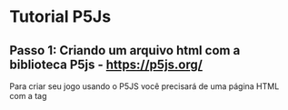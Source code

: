 # Tutorial P5Js

## Passo 1: Criando um arquivo html com a biblioteca P5js - https://p5js.org/

Para criar seu jogo usando o P5JS você precisará de uma página HTML com a tag <script src=""> apontando para o código da biblioteca p5js. Copie o código abaixo e salve como jogo.html. Depois abra em seu navegador preferido. 

#### jogo.html
``` html
<html>
<head>
  <meta charset="UTF-8">
  <script language="javascript" type="text/javascript" src="https://github.com/processing/p5.js/releases/download/0.5.16/p5.js"></script>
  <script>
     //seu código p5js vai aqui:
     function setup() {
      	createCanvas(640, 480);
      	background(0,0,0);
     }

     function draw() {
        ellipse(50, 50, 80, 80);
     }
  </script>
</head>
<body>
    
</body>
</html>
```

No caso do código acima, temos a 2 funções principais do p5js, a function setup() e function draw().  
A setup() só é executada uma única vez, e serve para configurar parâmetros, variáveis, etc.
A draw() é utilizada para redesenhar a tela diversas vezes, em um loop, como se fosse um while(true) ou laço infinito.  Permitindo com isso a criação de animacoes. 

createCanvas uma área de desenho de 640 pixels de largura por 480 pixels de altura
```javascript
createCanvas(640, 480);
```

background pinta a tela de fundo(background) de preto. Essa funcao recebe as cores no formato R, G, B(Red, Green Blue). Como todas as cores estão com zero a cor é preta. Para conseguir um background azul bastaria colocar background(0,0,255); 255 no B, blue(azul).
```javascript
background(0,0,0);
```
uma elipse é desenhada na tela. 
Para isso, temos que informar as coordenadas e o tamanho da elipse usando *ellipse([coordenada x],[coordenada y], [largura], [altura])*. 
```javascript
 ellipse(50, 50, 80, 80);
```

### Passo 1.1 (Alternativo)
A opção acima depende da internet para funcionar, pois o código do p5js esta apontando para um link na web. Alternativamente, você pode optar por baixar o código do p5js (p5.js) em seu diretório local e apontar para ele, deixando seu código autocontido. Veja o exemplo a seguir e note que aproveitamos e colocamos o script do nosso jogo tambem em um arquivo separado (scriptjogo.js).

#### jogo.html
``` html
<html>
<head>
  <meta charset="UTF-8">
  <script language="javascript" type="text/javascript" src="js/p5.js"></script>
  <script language="javascript" type="text/javascript" src="scriptjogo.js"></script>

</head>

<body>
</body>
</html>
```

#### scriptjogo.js
``` javascript
function setup() {
	createCanvas(640, 480);
	background(0);
 }

 function draw() {
        ellipse(50, 50, 80, 80);
 }
```



O resultado da execução do arquivo index.html será: 

![Elipse](imagens/p1.png)

Para mais informações veja: 

* https://p5js.org/reference/#/p5/ellipse 

Um exemplo de código funcionando com processing web (p5.js) pode ser baixado em: https://github.com/AquilesBurlamaqui/P5JS/raw/master/jogoP5js.zip

## Passo 2: Desenhando formas geométricas e usando o editor do p5js 

O processing tem diversas funções para desenho de formas, tais como `ellipse()`, `rect()`, `line()`, `point()`, `quad()`, `triangle()`... Todas elas precisam de informações como posição e tamanho, que são colocadas dentro dos parênteses.

Já que você aprendeu como criar um arquivo html e colocar o script do p5js para funcionar nesse arquivo, vamos agora tentar fazer o mesmo utilizando o editor do próprio sie do p5js:  https://editor.p5js.org/
Ele é uma maneira mais prática de testar e ate mesmo, caso vc crie uma conta na plataforma deles, de criar e publicar seu jogo.
Abram o link https://editor.p5js.org/ e coloquem o seguinte código:

``` javascript
function setup() {
	createCanvas(640, 480);
	background(0,0,0);
}

function draw() {
  //cabeca
  //preenchimento branco
  fill(255, 255, 255);
  //cor da linha AZUL (R(0), G(0), B(255))
  stroke(0, 0, 255);
  //desenha retangulo
  rect(100, 50, 400, 350);
  
  //olhos
  noFill();
  stroke(0, 0, 255);
  ellipse(200, 100, 120, 60);
  ellipse(400, 100, 120, 60);

  //nariz
  noStroke();
  fill(255, 0, 0);
  rect(260, 200, 80, 80);
  
  //boca
  stroke(60, 150, 60);
  strokeWeight(5);
  line(200, 300, 400, 350);
}
```
Resultado da execução:

![Elipse](imagens/p2.png)

Como vimos, função createCanvas() define o tamanho da tela e o background() define sua cor de fundo. Já as funções fill() e stroke(), definem as cores de preenchimento e de contorno, respectivamente. Uma vez utilizadas essas funções, seus efeitos valerão para todas as formas declaradas abaixo. noFill() e noStroke(), retiram o preenchimento e o contorno, respectivamente, e strokeWeight() define uma espessura para o contorno da forma.
  
 Veja:
 
 * https://p5js.org/reference/#/p5/rect
 * https://p5js.org/reference/#/p5/line
 * https://p5js.org/reference/#/p5/fill
 * https://p5js.org/reference/#/p5/noFill
 * https://p5js.org/reference/#/p5/stroke
 * https://p5js.org/reference/#/p5/noStroke
 * https://p5js.org/reference/#/p5/createCanvas
  
Agora vejamos algo mais interessante...

Primeiro teremos que saber o que são as funções setup() e draw(), que viemos utilizando aqui. Elas são usadas basicamente para organizar o fluxo do código. O setup(), é executado apenas uma vez, no começo, para declarações iniciais. Já o draw(), ficará se repetindo no decorrer da execução, nele poderemos fazer algo mudar seu valor ao longo do tempo. Um exemplo é a posição da ellipse, que pode ser alterada de acordo com a posiço do mouse!

Veja:

* https://p5js.org/reference/#/p5/setup
* https://p5js.org/reference/#/p5/draw

Delete o script anterior e digite o seguinte: 

``` javascript
function setup() {
  createCanvas(640, 480);
  noFill();
}

function draw() {
  ellipse(mouseX, mouseY, 80, 80);
}
```
Resultado da execução:

![Elipse](imagens/p3.png)

Os parâmetros mouseY e mouseX, funcionam como variáveis que armazenam os valores da posição do mouse.

Veja:

* https://p5js.org/reference/#/p5/mouseX
* https://p5js.org/reference/#/p5/mouseY

Agora vamos implementar um pouco esse código.

``` javascript
function setup() {
  createCanvas(640, 480);
  noFill();
}

function draw() {
  if (mouseIsPressed){
    ellipse(mouseX, mouseY, 100, 100);
  }
}

```
![Elipse](imagens/p4.png)

A variável mouseIsPressed é uma boleana, nela é armazenado true para o caso de o botão do mouse estar sendo pressionado e false para o caso do botão estar solto.

Veja: 

* https://p5js.org/reference/#/p5/mouseIsPressed

A função random(min, max) também pode ser muito útil para diversas aplicações.
	
``` javascript
function setup() {
  createCanvas(640, 480);
  noFill();
}

function draw() {
  if (mouseIsPressed){
    ellipse(mouseX, mouseY, random(100, 200), random(100, 200));
  }
}

```

![Elipse](imagens/p5.png)

Veja:

* https://p5js.org/reference/#/p5/random

Também podemos criar nossas próprias variáveis.

``` javascript
var posX, posY;

function setup() {
  createCanvas(640, 480);
  posX = 0;
  posY = 200;
}

function draw() {
  background(0);
  if (posX < 640){
	posX = posX + 15;
  }else{
	posX = 0;
  }
  ellipse(posX, posY, 50, 50);
}
```
![Elipse](imagens/p6.png)

Aqui, criamos as variáveis antes das funções, para que elas possam ser usadas em todos os lugares do código. No setup(), damos valores iniciais, visto que o setup só é executado uma única vez. No draw(), verificamos se a posição X do círculo está dentro do nosso canvas, se está verdadeiro, a variável da posição X é incrementada fazendo com que o círculo ande pela tela na horizontal, se ele sai do canvas, a posição X volta para zero (0) e o ciclo recomeça. O background está sendo repintado no draw() para evitar que o círculo deixe um rastro na tela; primeiro é pintado um fundo, depois o círculo é pintado em uma posição X, depois o fundo é pintado novamente e só então um novo círculo é pintado, em uma nova posição X. Experimente retirar a função background e veja o que acontece.

```javascript
var x = 100;
var y = 100;

function setup() {
  createCanvas(512, 512);
}

function draw() {
  background(0);
  if (keyIsDown(LEFT_ARROW))
    x-=5;

  if (keyIsDown(RIGHT_ARROW))
    x+=5;

  if (keyIsDown(UP_ARROW))
    y-=5;

  if (keyIsDown(DOWN_ARROW))
    y+=5;
	
  ellipse(x, y, 50, 50);
}
```
Neste código, utilizamos entradas do teclado para alterar os valores das variáveis criadas. Isso é feito atravéz da função keyIsDown(), que retorna true sempre que uma tecla com o mesmo código que foi passado como parâmetro na função estiver sendo pressionada, e false caso contrário. Você poderá usar o número que representa a tecla ou o próprio nome reservado para ela como: BACKSPACE, DELETE, ENTER, RETURN, TAB, ESCAPE, SHIFT, CONTROL, OPTION, ALT, UP_ARROW, DOWN_ARROW, LEFT_ARROW, RIGHT_ARROW. Para saber o número que representa qualquer tecla, veja: http://keycode.info/. 

Veja: 

* https://p5js.org/reference/#/p5/keyIsDown.

Vejamos agora mais algumas aplicações da função random().
```javascript
var yo, xo;

function setup() {
  createCanvas(512, 512);
  yo = random(512); 
  xo = random(512);
}

function draw() {
  background(0);
  
  if(mouseIsPressed) {
		yo = random(512);
		xo = random(512);
  }
  
  rect(xo,yo,40,40);
}
```

Neste código, a função foi utilizada para definir uma posição aleatória para um retangulo, dentro do nosso canvas, sempre que o botão do mouse for pressionado. Observe que passamos apenas um valor como parâmetro, tal valor é interpretado como o valor máximo e o número escolhido estará na faixa [0, max]. Poderiamos também definir a posição do retangulo para fora do canvas, e faze-lo aparecer utilizando o sistema de movimentação que já vimos antes.

```javascript
var yo, xo;

function setup() {
   createCanvas(512, 512);
   yo = random(512); 
   xo = -random(512);
}

function draw() {
   background(0);
  
   xo += 10;
  
   if(xo > width) {
     yo = random(512);
     xo = -random(512); 
   }
  
   rect(xo,yo,40,40);
   ellipse(x, y, 50, 50);
}
```
Note que após o retangulo sair da área do nosso canvas, devemos definir as posições novamente, para que ele volte a aparecer no começo da tela.

Veja:

* https://p5js.org/reference/#/p5/random

Introduziremos agora o conceito de *variáveis de estado*. Utilizar variáveis de estado é muito útil para quando precisamos que algo aconteça no programa somente quando alguma outra ação estiver sendo realizada. Por exemplo, você só poderá fazer provas de C2 enquanto a *variável* "cursando C2" estiver ativada, uma vez que essa variável seja desligada você não poderá mais fazer provas de C2 a não ser que "cursando C2" seja ligada novamente ('-'). Para criar uma variável de estado utilizamos as variáveis boleanas, pois estas possuem dois estados, *true* e *false*, que são usados para representar *ligado* e *desligado*.

Vejamos um exemplo prático dessas variáveis de estado.

```javascript
var yo, xo;
var naTela = true;
function setup() {
  createCanvas(512, 512);
  yo = random(512); 
  xo = 15;
}

function draw() {
  background(0);
  
  if(naTela){
    xo += 15;
  }else{
    yo = random(512); 
    xo = 15;
    naTela = true;
  }
  
  if(xo > width) {
	naTela = false;
  }
  
  rect(xo,yo,40,40);
}
```

Aqui, a variável boleana naTela funciona como variável de estado, pois observe que enquanto o retângulo permanecer dentro da área do canvas, naTela é verdadeira e o retângulo anda para a direita, uma vez que este saia da tela, naTela vira falso e o retângulo volta para o começo da tela. Em resumo, podemos ler que o retângulo andará quando naTela for verdadeiro e voltará para o começo da tela quando naTela for falso. Vejamos outro exemplo.

```javascript
var yo, xo;
var podeMudar = true;
function setup() {
  createCanvas(512, 512);
  yo = random(512); 
  xo = 15;
}

function draw() {
  background(0);
  
  if(!podeMudar){
     xo += 15;
  }
  
  if(xo > width){
	podeMudar = true;
  }
  
  if(mouseIsPressed && podeMudar) {
      yo = random(512); 
      xo = 15;
    podeMudar = false;
  }
  
  rect(xo,yo,40,40);
}
```

Aqui a variável de estado é podeMudar. O programa funciona da seguinte forma: quando o mouse é clicado, uma posição é definida para o retângulo que logo então começará a andar para a direita, uma vez em movimento, o clique do mouse não conseguirá mais mudar sua posição até que ele saia da área do canvas. Assim, quando o retângulo estiver fora de vista, podeMudar é verdadeira e a posição poderá ser alterada com um clique do mouse, mas uma vez em movimento, até que o retângulo saia de vista novamente, podeMudar será falsa e o clique do mouse não funcionará. 

Em alguns casos, precisaremos escrever algo na nossa tela, podemos fazer isso usando a função text(), desse modo:

```javascript
var posX, posY;
var contagem = 0;
function setup() {
  createCanvas(640, 480);
  posX = 0;
  posY = 200;
}

function draw() {
  background(0);
  
  textSize(14); // define o tamanho da fonte
  fill(255); 
  text("Ja passaram " + contagem + " bolas.", 250, 15); // escreve na tela, note que podemos imprimir o valor de variáveis.
  
  if (posX < 640){
	posX = posX + 15;
  }else{
	contagem++;
	posX = 0;
  }
  ellipse(posX, posY, 50, 50);
}
```

Saída: 

![Elipse](codigos/figuras/figura7.png)

Outra função bastante utilizada é a dist(x1, y1, x2, y2), que retorna a distancia entre duas posições informadas. Podemos utiliza-la de diversas formas, veremos um exemplo aqui.

``` javascript
var x1 = 10;
var y1 = 90;

function setup(){
	createCanvas(500, 420);
}

function draw() {
  background(200);
  fill(0);

  var x2 = mouseX;
  var y2 = mouseY;

  line(x1, y1, x2, y2);
  ellipse(x1, y1, 7, 7);
  ellipse(x2, y2, 7, 7);

  var d = int(dist(x1, y1, x2, y2));
  textSize(20);
  text("A distancia entre os pontos é " + d + " pixeis.", 80, 400);
}
```

Saída: 

![Elipse](codigos/figuras/figura8.png)


Adicionando uma musica ao seu código:


```  html

<html>
<head>
  <meta charset="UTF-8">
  <script language="javascript" type="text/javascript" src="https://github.com/processing/p5.js/releases/download/0.5.16/p5.js"></script>
  <script language="javascript" type="text/javascript" src="jogo.js"></script>
<embed name="musica" src="musica.mp3" loop="true" hidden="true" autostart="true"> //mudança



  <style> body {padding: 0; margin: 0;} </style>
</head>

<body>
</body>
</html>

	
```
Foi adicionado uma linha de código com:
```	
<embed name="musica" src="musica.mp3" loop="true" hidden="true" autostart="true">
```
Isso permite que importemos o arquivo "musica.mp3" do nosso diretório;

também podemos importar uma musica da web utilizando endereço URL da musica, por exemplo:
```
<html>
<head>
  <meta charset="UTF-8">
  <script language="javascript" type="text/javascript" src="https://github.com/processing/p5.js/releases/download/0.5.16/p5.js"></script>
  <script language="javascript" type="text/javascript" src="jogo.js"></script>
<embed name="musica" src="http://66.90.93.122/ost/dragon-ball-revenge-of-king-piccolo-2009/chgpgoboug/BGM%20001.mp3" loop="true" hidden="true" autostart="true"> //mudança



  <style> body {padding: 0; margin: 0;} </style>
</head>

<body>
</body>
</html>
```


Por enquanto, pode parecer que não fizemos algo muito interessante, mas essa é só uma base para que você possa criar coisas incríveis. Para isso, basta praticar os conceitos aqui mostrados e juntar-los ao que vocè aprender em suas pesquisas futuras. Um ótimo lugar para expandir seu conhecimento sobre esse assunto é o próprio site do Processing. Divirta-se!

Saiba mais em: 
* https://p5js.org/
